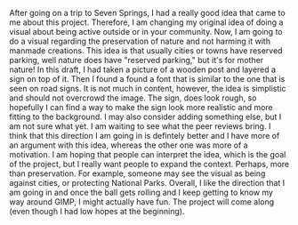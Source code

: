 After going on a trip to Seven Springs, I had a really good idea that came to me about this project. Therefore, I am changing my original idea of doing a visual about being active outside or in your community. Now, I am going to do a visual regarding the preservation of nature and not harming it with manmade creations. This idea is that usually cities or towns have reserved parking, well nature does have "reserved parking," but it's for mother nature! In this draft, I had taken a picture of a wooden post and layered a sign on top of it. Then I found a found a font that is similar to the one that is seen on road signs. It is not much in content, however, the idea is simplistic and  should not overcrowd the image. The sign, does look rough, so hopefully I can find a way to make the sign look more realistic and more fitting to the background. I may also consider adding something else, but I am not sure what yet. I am waiting to see what the peer reviews bring. I think that this direction I am going in is defintely better and I have more of an argument with this idea, whereas the other one was more of a motivation. I am hoping that people can interpret the idea, which is the goal of the project, but I really want people to expand the context. Perhaps, more than preservation. For example, someone may see the visual as being against cities, or protecting National Parks. Overall, I like the direction that I am going in and once the ball gets rolling and I keep getting to know my way around GIMP, I might actually have fun. The project will come along (even though I had low hopes at the beginning). 

